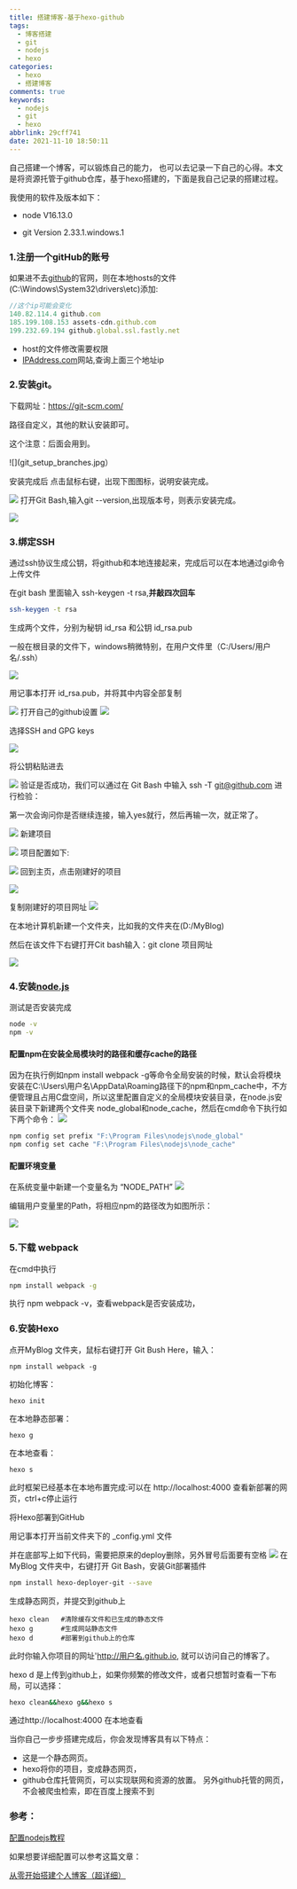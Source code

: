 ```yaml
---
title: 搭建博客-基于hexo-github
tags:
  - 博客搭建
  - git
  - nodejs
  - hexo
categories:
  - hexo
  - 搭建博客
comments: true
keywords:
  - nodejs
  - git
  - hexo
abbrlink: 29cff741
date: 2021-11-10 18:50:11
---
```


自己搭建一个博客，可以锻炼自己的能力， 也可以去记录一下自己的心得。本文是将资源托管于github仓库，基于hexo搭建的，下面是我自己记录的搭建过程。

我使用的软件及版本如下：

- node  V16.13.0

- git     Version 2.33.1.windows.1

<!-- more -->

### 1.注册一个gitHub的账号

如果进不去[github](https://www.github.com/)的官网，则在本地hosts的文件(C:\Windows\System32\drivers\etc)添加:

```js
//这个ip可能会变化
140.82.114.4 github.com
185.199.108.153 assets-cdn.github.com
199.232.69.194 github.global.ssl.fastly.net
```

* host的文件修改需要权限
* [IPAddress.com](https://www.ipaddress.com/)网站,查询上面三个地址ip

### 2.安装git。

下载网址：https://git-scm.com/

路径自定义，其他的默认安装即可。

这个注意：后面会用到。

![](git_setup_branches.jpg）

安装完成后
点击鼠标右键，出现下图图标，说明安装完成。

![](check_git.png)
打开Git Bash,输入git --version,出现版本号，则表示安装完成。

![](git_version.jpg)

### 3.绑定SSH

通过ssh协议生成公钥，将github和本地连接起来，完成后可以在本地通过gi命令上传文件

在git bash 里面输入 ssh-keygen -t rsa,**并敲四次回车**

```bash
ssh-keygen -t rsa
```

生成两个文件，分别为秘钥 id_rsa 和公钥 id_rsa.pub

一般在根目录的文件下，windows稍微特别，在用户文件里（C:/Users/用户名/.ssh）

![](ssh-setup.jpg)

用记事本打开 id_rsa.pub，并将其中内容全部复制

![](ssh-setup2.jpg)
打开自己的github设置
![](ssh-setup3.jpg)

选择SSH and GPG keys

![](ssh-setup4.jpg)

将公钥粘贴进去

![](ssh-setup5.jpg)
验证是否成功，我们可以通过在 Git Bash 中输入 ssh -T git@github.com 进行检验：

第一次会询问你是否继续连接，输入yes就行，然后再输一次，就正常了。

![](ssh-setup6.jpg)
新建项目

![](ssh-setup7.jpg)
项目配置如下:

![](ssh-setup8.jpg)
回到主页，点击刚建好的项目

![](ssh-setup9.jpg)

复制刚建好的项目网址
![](ssh-setup10.jpg)

在本地计算机新建一个文件夹，比如我的文件夹在(D:/MyBlog)

然后在该文件下右键打开Cit bash输入：git clone 项目网址

![](ssh-setup11.jpg)

### 4.安装[node.js](https://nodejs.org/en/)

测试是否安装完成

```cmd
node -v 
npm -v
```

#### 配置npm在安装全局模块时的路径和缓存cache的路径

因为在执行例如npm install webpack -g等命令全局安装的时候，默认会将模块安装在C:\Users\用户名\AppData\Roaming路径下的npm和npm_cache中，不方便管理且占用C盘空间，所以这里配置自定义的全局模块安装目录，在node.js安装目录下新建两个文件夹 node_global和node_cache，然后在cmd命令下执行如下两个命令：
![](ssh-setup12.jpg)

```cmd
npm config set prefix "F:\Program Files\nodejs\node_global"
npm config set cache "F:\Program Files\nodejs\node_cache"
```

#### 配置环境变量

在系统变量中新建一个变量名为 “NODE_PATH”
![](ssh-setup12.jpg)

编辑用户变量里的Path，将相应npm的路径改为如图所示：

![](ssh-setup13.jpg)



### 5.下载 webpack 

在cmd中执行

```cmd
npm install webpack -g
```

执行 npm webpack -v，查看webpack是否安装成功，

### 6.安装Hexo

点开MyBlog 文件夹，鼠标右键打开 Git Bush Here，输入：

```git bash
npm install webpack -g
```

初始化博客：

```git bash
hexo init
```

在本地静态部署：

```
hexo g
```

在本地查看：

```
hexo s
```

此时框架已经基本在本地布置完成:可以在 http://localhost:4000 查看新部署的网页，ctrl+c停止运行

将Hexo部署到GitHub

用记事本打开当前文件夹下的 _config.yml 文件

并在底部写上如下代码，需要把原来的deploy删除，另外冒号后面要有空格
![](ssh-setup13.jpg)
在MyBlog 文件夹中，右键打开 Git Bash，安装Git部署插件

```bash
npm install hexo-deployer-git --save
```

生成静态网页，并提交到github上

```
hexo clean   #清除缓存文件和已生成的静态文件
hexo g       #生成网站静态文件
hexo d       #部署到github上的仓库
```

此时你输入你项目的网址'http://用户名.github.io, 就可以访问自己的博客了。

hexo d 是上传到github上，如果你频繁的修改文件，或者只想暂时查看一下布局，可以选择：

```bash
hexo clean&&hexo g&&hexo s       
```

通过http://localhost:4000 在本地查看

当你自己一步步搭建完成后，你会发现博客具有以下特点：

- 这是一个静态网页。
- hexo将你的项目，变成静态网页，
- github仓库托管网页，可以实现联网和资源的放置。
  另外github托管的网页，不会被爬虫检索，即在百度上搜索不到

### 参考：

[配置nodejs教程](https://blog.csdn.net/antma/article/details/86104068)

如果想要详细配置可以参考这篇文章：

[从零开始搭建个人博客（超详细）](https://zhuanlan.zhihu.com/p/102592286)
